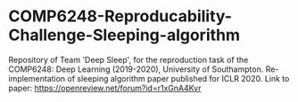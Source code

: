 # COMP6248-Reproducability-Challenge-Sleeping-algorithm
Repository of Team 'Deep Sleep', for the reproduction task of the COMP6248: Deep Learning (2019-2020), University of Southampton. 
Re-implementation of sleeping algorithm paper published for ICLR 2020. Link to paper: https://openreview.net/forum?id=r1xGnA4Kvr
